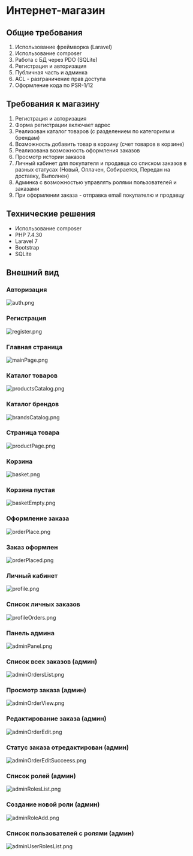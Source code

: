 # Интернет-магазин

## Общие требования
1. Использование фреймворка (Laravel)
2. Использование composer
3. Работа с БД через PDO (SQLite)
4. Регистрация и авторизация
5. Публичная часть и админка
6. ACL - разграничение прав доступа
7. Оформление кода по PSR-1/12

## Требования к магазину
1. Регистрация и авторизация
2. Форма регистрации включает адрес
3. Реализован каталог товаров (с разделением по категориям и брендам)
4. Возможность добавить товар в корзину (счет товаров в корзине)
5. Реализована возможность оформления заказов
6. Просмотр истории заказов
7. Личный кабинет для покупателя и продавца со списком заказов в разных статусах (Новый, Оплачен, Собирается, Передан на доставку, Выполнен)
8. Админка с возможностью управлять ролями пользователей и заказами
9. При оформлении заказа - отправка email покупателю и продавцу

## Технические решения
* Использование composer
* PHP 7.4.30
* Laravel 7
* Bootstrap
* SQLite

## Внешний вид

### Авторизация
![auth.png](showService/авторизация.png)

### Регистрация
![register.png](showService/регистрация.png)

### Главная страница
![mainPage.png](showService/главная_страница.png)

### Каталог товаров
![productsCatalog.png](showService/каталог_товаров.png)

### Каталог брендов
![brandsCatalog.png](showService/каталог_брендов.png)

### Страница товара
![productPage.png](showService/страница_товара.png)

### Корзина
![basket.png](showService/корзина.png)

### Корзина пустая 
![basketEmpty.png](showService/корзина_пуста.png)

### Оформление заказа
![orderPlace.png](showService/оформление_заказа.png)

### Заказ оформлен
![orderPlaced.png](showService/заказ_оформлен.png)

### Личный кабинет
![profile.png](showService/личный_кабинет.png)

### Список личных заказов
![profileOrders.png](showService/список_личных_заказов.png)

### Панель админа
![adminPanel.png](showService/панель_админа.png)

### Список всех заказов (админ)
![adminOrdersList.png](showService/список_всех_заказов(админ).png)

### Просмотр заказа (админ)
![adminOrderView.png](showService/просмотр_заказа(админ).png)

### Редактирование заказа (админ)
![adminOrderEdit.png](showService/редактирование_заказа(админ).png)

### Статус заказа отредактирован (админ)
![adminOrderEditSucceess.png](showService/статус_заказа_отредактирован(админ).png)

### Список ролей (админ)
![adminRolesList.png](showService/список_ролей.png)

### Создание новой роли (админ)
![adminRoleAdd.png](showService/создание_новой_роли.png)

### Список пользователей с ролями (админ)
![adminUserRolesList.png](showService/список_пользователей_с_ролями.png)

